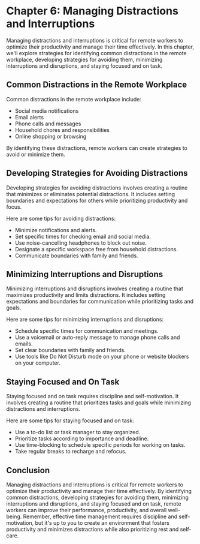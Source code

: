 Chapter 6: Managing Distractions and Interruptions
==================================================

Managing distractions and interruptions is critical for remote workers to optimize their productivity and manage their time effectively. In this chapter, we'll explore strategies for identifying common distractions in the remote workplace, developing strategies for avoiding them, minimizing interruptions and disruptions, and staying focused and on task.

Common Distractions in the Remote Workplace
-------------------------------------------

Common distractions in the remote workplace include:

- Social media notifications
- Email alerts
- Phone calls and messages
- Household chores and responsibilities
- Online shopping or browsing

By identifying these distractions, remote workers can create strategies to avoid or minimize them.

Developing Strategies for Avoiding Distractions
-----------------------------------------------

Developing strategies for avoiding distractions involves creating a routine that minimizes or eliminates potential distractions. It includes setting boundaries and expectations for others while prioritizing productivity and focus.

Here are some tips for avoiding distractions:

- Minimize notifications and alerts.
- Set specific times for checking email and social media.
- Use noise-cancelling headphones to block out noise.
- Designate a specific workspace free from household distractions.
- Communicate boundaries with family and friends.

Minimizing Interruptions and Disruptions
----------------------------------------

Minimizing interruptions and disruptions involves creating a routine that maximizes productivity and limits distractions. It includes setting expectations and boundaries for communication while prioritizing tasks and goals.

Here are some tips for minimizing interruptions and disruptions:

- Schedule specific times for communication and meetings.
- Use a voicemail or auto-reply message to manage phone calls and emails.
- Set clear boundaries with family and friends.
- Use tools like Do Not Disturb mode on your phone or website blockers on your computer.

Staying Focused and On Task
---------------------------

Staying focused and on task requires discipline and self-motivation. It involves creating a routine that prioritizes tasks and goals while minimizing distractions and interruptions.

Here are some tips for staying focused and on task:

- Use a to-do list or task manager to stay organized.
- Prioritize tasks according to importance and deadline.
- Use time-blocking to schedule specific periods for working on tasks.
- Take regular breaks to recharge and refocus.

Conclusion
----------

Managing distractions and interruptions is critical for remote workers to optimize their productivity and manage their time effectively. By identifying common distractions, developing strategies for avoiding them, minimizing interruptions and disruptions, and staying focused and on task, remote workers can improve their performance, productivity, and overall well-being. Remember, effective time management requires discipline and self-motivation, but it's up to you to create an environment that fosters productivity and minimizes distractions while also prioritizing rest and self-care.
